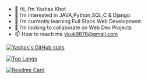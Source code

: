 - 👋 Hi, I’m Yashas Khot
- 👀 I’m interested in JAVA,Python,SQL,C & Django.
- 🌱 I’m currently learning Full Stack Web Development.
- 💞️ I’m looking to collaborate on Web Dev Projects
- 📫 How to reach me ykuk9876@gmail.com

<!---
yashaskhot/yashaskhot is a ✨ special ✨ repository because its `README.md` (this file) appears on your GitHub profile.
You can click the Preview link to take a look at your changes.
--->
[![Yashas's GitHub stats](https://github-readme-stats.vercel.app/api?username=yashaskhot)](https://github.com/anuraghazra/github-readme-stats)

[![Top Langs](https://github-readme-stats.vercel.app/api/top-langs/?username=yashaskhot)](https://github.com/anuraghazra/github-readme-stats)

[![Readme Card](https://github-readme-stats.vercel.app/api/pin/?username=yashaskhot&repo=github-readme-stats)](https://github.com/yashaskhot/github-readme-stats)
